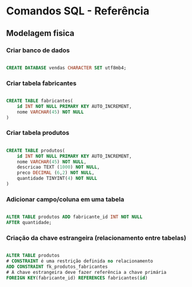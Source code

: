 # Comandos SQL - Referência
<!-- ________________________________________________________ -->
## Modelagem fisica
<!-- ______________________________________________________´__ -->
### Criar banco de dados

```sql

CREATE DATABASE vendas CHARACTER SET utf8mb4;

```
<!-- ______________________________________________________´__ -->
### Criar tabela fabricantes

```sql

CREATE TABLE fabricantes(
    id INT NOT NULL PRIMARY KEY AUTO_INCREMENT,
    nome VARCHAR(45) NOT NULL
)

```
<!-- ________________________________________________________________ -->
### Criar tabela produtos

```sql

CREATE TABLE produtos(
    id INT NOT NULL PRIMARY KEY AUTO_INCREMENT,
    nome VARCHAR(45) NOT NULL,
    descricao TEXT (1000) NOT NULL,
    preco DECIMAL (6,2) NOT NULL,
    quantidade TINYINT(4) NOT NULL
)

```
<!-- ______________________________________________________ -->
### Adicionar campo/coluna em uma tabela

```sql

ALTER TABLE produtos ADD fabricante_id INT NOT NULL
AFTER quantidade;

```
<!-- ______________________________________________________ -->
### Criação da chave estrangeira (relacionamento entre tabelas)

```sql

ALTER TABLE produtos
# CONSTRAINT é uma restrição definida no relacionamento
ADD CONSTRAINT fk_produtos_fabricantes
# A chave estrangeira deve fazer referência a chave primária
FOREIGN KEY(fabricante_id) REFERENCES fabricantes(id)

```